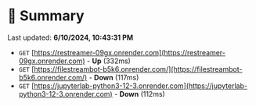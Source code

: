 # 📖 Summary
Last updated: **6/10/2024, 10:43:31 PM**

- `GET` [https://restreamer-09gx.onrender.com](https://restreamer-09gx.onrender.com) - **Up** (332ms)
- `GET` [https://filestreambot-b5k6.onrender.com/](https://filestreambot-b5k6.onrender.com/) - **Down** (117ms)
- `GET` [https://jupyterlab-python3-12-3.onrender.com](https://jupyterlab-python3-12-3.onrender.com) - **Down** (112ms)
